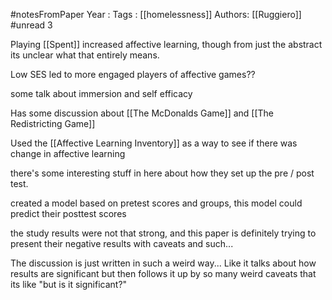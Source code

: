 #notesFromPaper
Year   :
Tags   : [[homelessness]]
Authors: [[Ruggiero]]
#unread 3

Playing [[Spent]] increased affective learning, though from just the abstract its unclear what that entirely means.

Low SES led to more engaged players of affective games??

some talk about immersion and self efficacy

Has some discussion about [[The McDonalds Game]] and [[The Redistricting Game]]

Used the [[Affective Learning Inventory]] as a way to see if there was change in affective learning

there's some interesting stuff in here about how they set up the pre / post test.

created a model based on pretest scores and groups, this model could predict their posttest scores

the study results were not that strong, and this paper is definitely trying to present their negative results with caveats and such...

The discussion is just written in such a weird way... Like it talks about how results are significant but then follows it up by so many weird caveats that its like "but is it significant?"
